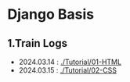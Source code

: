 # Django Basis

## 1.Train Logs

- 2024.03.14 : [./Tutorial/01-HTML](./Tutorials/01-HTML/)
- 2024.03.15 : [./Tutorial/02-CSS](./Tutorials/02-CSS/)
